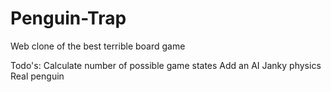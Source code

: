 # Penguin-Trap
Web clone of the best terrible board game

Todo's:
Calculate number of possible game states
Add an AI
Janky physics
Real penguin